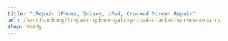 ```yaml
---
title: "iRepair iPhone, Galaxy, iPad, Cracked Screen Repair"
url: /harrisonburg/irepair-iphone-galaxy-ipad-cracked-screen-repair/
shop: Handy
---
```

